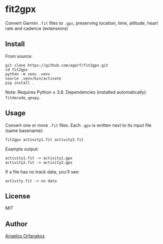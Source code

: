 # fit2gpx

Convert Garmin `.fit` files to `.gpx`, preserving location, time, altitude, heart rate and cadence (extensions)

## Install

From source:

    git clone https://github.com/agorf/fit2gpx.git
    cd fit2gpx
    python -m venv .venv
    source .venv/bin/activate
    pip install .

Note: Requires Python ≥ 3.8. Dependencies (installed automatically): `fitdecode`, `geopy`.

## Usage

Convert one or more `.fit` files. Each `.gpx` is written next to its input file (same basename):

    fit2gpx activity1.fit activity2.fit

Example output:

    activity1.fit -> activity1.gpx
    activity2.fit -> activity2.gpx

If a file has no track data, you’ll see:

    activity.fit -> no data

## License

MIT

## Author

[Angelos Orfanakos](https://angelos.dev/)
